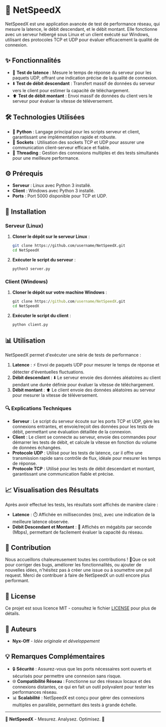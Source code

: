 # 🚀 NetSpeedX

NetSpeedX est une application avancée de test de performance réseau, qui mesure la latence, le débit descendant, et le débit montant. Elle fonctionne avec un serveur hébergé sous Linux et un client exécuté sur Windows, utilisant des protocoles TCP et UDP pour évaluer efficacement la qualité de connexion.

## ✨ Fonctionnalités
- 📶 **Test de latence** : Mesure le temps de réponse du serveur pour les paquets UDP, offrant une indication précise de la qualité de connexion.
- ⬇️ **Test de débit descendant** : Transfert massif de données du serveur vers le client pour estimer la capacité de téléchargement.
- ⬆️ **Test de débit montant** : Envoi massif de données du client vers le serveur pour évaluer la vitesse de téléversement.

## 🛠️ Technologies Utilisées
- 🐍 **Python** : Langage principal pour les scripts serveur et client, garantissant une implémentation rapide et robuste.
- 📡 **Sockets** : Utilisation des sockets TCP et UDP pour assurer une communication client-serveur efficace et fiable.
- 🔄 **Threading** : Gestion des connexions multiples et des tests simultanés pour une meilleure performance.

## ⚙️ Prérequis
- **Serveur** : Linux avec Python 3 installé.
- **Client** : Windows avec Python 3 installé.
- **Ports** : Port 5000 disponible pour TCP et UDP.

## 🚀 Installation
### Serveur (Linux)
1. **Cloner le dépôt sur le serveur Linux** :
   ```bash
   git clone https://github.com/username/NetSpeedX.git
   cd NetSpeedX
   ```
2. **Exécuter le script du serveur** :
   ```bash
   python3 server.py
   ```

### Client (Windows)
1. **Cloner le dépôt sur votre machine Windows** :
   ```cmd
   git clone https://github.com/username/NetSpeedX.git
   cd NetSpeedX
   ```
2. **Exécuter le script du client** :
   ```cmd
   python client.py
   ```

## 📊 Utilisation
NetSpeedX permet d'exécuter une série de tests de performance :
1. **Latence** : ⚡ Envoi de paquets UDP pour mesurer le temps de réponse et détecter d'éventuelles fluctuations.
2. **Débit descendant** : ⬇️ Le serveur envoie des données aléatoires au client pendant une durée définie pour évaluer la vitesse de téléchargement.
3. **Débit montant** : ⬆️ Le client envoie des données aléatoires au serveur pour mesurer la vitesse de téléversement.

### 🔍 Explications Techniques
- **Serveur** : Le script du serveur écoute sur les ports TCP et UDP, gère les connexions entrantes, et envoie/reçoit des données pour les tests de débit, permettant une évaluation détaillée de la connexion.
- **Client** : Le client se connecte au serveur, envoie des commandes pour démarrer les tests de débit, et calcule la vitesse en fonction du volume de données échangées.
- **Protocole UDP** : Utilisé pour les tests de latence, car il offre une transmission rapide sans contrôle de flux, idéale pour mesurer les temps de réponse.
- **Protocole TCP** : Utilisé pour les tests de débit descendant et montant, garantissant une communication fiable et précise.

## 📈 Visualisation des Résultats
Après avoir effectué les tests, les résultats sont affichés de manière claire :
- **Latence** : ⏱️ Affichée en millisecondes (ms), avec une indication de la meilleure latence observée.
- **Débit Descendant et Montant** : 💾 Affichés en mégabits par seconde (Mbps), permettant de facilement évaluer la capacité du réseau.

## 🤝 Contribution
Nous accueillons chaleureusement toutes les contributions ! 🙌Que ce soit pour corriger des bugs, améliorer les fonctionnalités, ou ajouter de nouvelles idées, n'hésitez pas à créer une issue ou à soumettre une pull request. Merci de contribuer à faire de NetSpeedX un outil encore plus performant.

## 📄 License
Ce projet est sous licence MIT - consultez le fichier [LICENSE](LICENSE) pour plus de détails.

## 👥 Auteurs
- **Nyx-Off** - *Idée originale et développement*

## 💡 Remarques Complémentaires
- 🔒 **Sécurité** : Assurez-vous que les ports nécessaires sont ouverts et sécurisés pour permettre une connexion sans risque.
- 🌐 **Compatibilité Réseau** : Fonctionne sur des réseaux locaux et des connexions distantes, ce qui en fait un outil polyvalent pour tester les performances réseau.
- 📊 **Scalabilité** : NetSpeedX est conçu pour gérer des connexions multiples en parallèle, permettant des tests à grande échelle.

---
🚀 **NetSpeedX** - Mesurez. Analysez. Optimisez. 🌟
